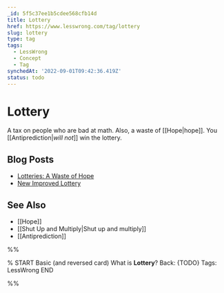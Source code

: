 ```yaml
---
_id: 5f5c37ee1b5cdee568cfb14d
title: Lottery
href: https://www.lesswrong.com/tag/lottery
slug: lottery
type: tag
tags:
  - LessWrong
  - Concept
  - Tag
synchedAt: '2022-09-01T09:42:36.419Z'
status: todo
---
```


# Lottery

A tax on people who are bad at math. Also, a waste of [[Hope|hope]]. You [[Antiprediction|_will not_]] win the lottery.

## Blog Posts

- [Lotteries: A Waste of Hope](http://lesswrong.com/lw/hl/lotteries_a_waste_of_hope/)
- [New Improved Lottery](http://lesswrong.com/lw/hm/new_improved_lottery/)

## See Also

- [[Hope]]
- [[Shut Up and Multiply|Shut up and multiply]]
- [[Antiprediction]]


%%

% START
Basic (and reversed card)
What is **Lottery**?
Back: {TODO}
Tags: LessWrong
END

%%
	
